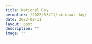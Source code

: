 ```yaml
---
title: National Day
permalink: /2022/08/11/national-day/
date: 2022-08-11
layout: post
description: ""
image: ""
---
```

